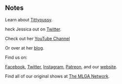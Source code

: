 ## Notes

Learn about [Tittypussy](https://twitter.com/ColesTwitt3r/status/1306728874470813696).

heck Jessica out on [Twitter](https://twitter.com/LibtKitWitch).
 
Check out her [YouTube Channel](https://www.youtube.com/c/JessicaGreenLibertarianKitchenWitch)

Or over at her [blog](https://libertariankitchenwitch.wordpress.com/).

Find us on:

[Facebook](https://facebook.com/thisismlga), [Twitter](https://twitter.com/thisismlga), [Instagram](https://instagram.com/thisismlga), [Patreon](https://www.patreon.com/ThisIsMLGA), and our [website](https://thisismlga.com).

Find all of our original shows at [The MLGA Network](https://mlganetwork.com).

